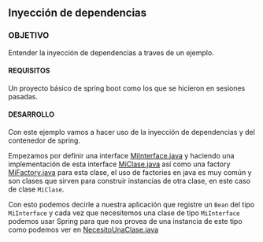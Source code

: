 ## Inyección de dependencias

### OBJETIVO

Entender la inyección de dependencias a traves de un ejemplo.

#### REQUISITOS

Un proyecto básico de spring boot como los que se hicieron en sesiones pasadas.

#### DESARROLLO

Con este ejemplo vamos a hacer uso de la inyección de dependencias y del contenedor de spring.

Empezamos por definir una interface [MiInterface.java](demo/MiInterface.java) y haciendo una implementación de esta interface [MiClase.java](demo/MiClase.java) así como una factory [MiFactory.java](demo/MiFactory.java) para esta clase, el uso de factories en java es muy común y son clases que sirven para construir instancias de otra clase, en este caso de clase `MiClase`.

Con esto podemos decirle a nuestra aplicación que registre un `Bean` del tipo `MiInterface` y cada vez que necesitemos una clase de tipo `MiInterface` podemos usar Spring para que nos provea de una instancia de este tipo como podemos ver en [NecesitoUnaClase.java](demo/NecesitoUnaClase.java)

